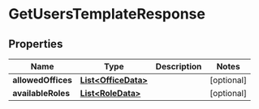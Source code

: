 
# GetUsersTemplateResponse

## Properties
Name | Type | Description | Notes
------------ | ------------- | ------------- | -------------
**allowedOffices** | [**List&lt;OfficeData&gt;**](OfficeData.md) |  |  [optional]
**availableRoles** | [**List&lt;RoleData&gt;**](RoleData.md) |  |  [optional]



